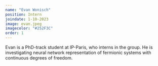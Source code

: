 ```yaml
---
name: "Evan Wonisch"
position: Intern
joindate: 1-10-2023
image: evan.jpeg
imagecolor: "#252F3C"
order: 1
---
```


Evan is a PhD-track student at IP-Paris, who interns in the group.
He is investigating neural network representation of fermionic systems with continuous degrees of freedom.